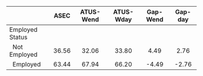 
|                      |         ASEC |    ATUS-Wend |    ATUS-Wday |     Gap-Wend |      Gap-day |
| -------------------- | :----------: | :----------: | :----------: | :----------: | :----------: |
| Employed Status      |              |              |              |              |              |
| &nbsp;&nbsp;Not Employed |        36.56 |        32.06 |        33.80 |         4.49 |         2.76 |
| &nbsp;&nbsp;Employed |        63.44 |        67.94 |        66.20 |        -4.49 |        -2.76 |

